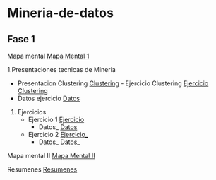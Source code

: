 # Mineria-de-datos
## Fase 1
Mapa mental [Mapa Mental 1](https://github.com/vanessaodlr/Mineria-de-datos/blob/master/MapaMental_1_1810699.pdf)

1.Presentaciones tecnicas de Mineria 
  - Presentacion Clustering [Clustering](https://github.com/patyarvizu/Mineria-de-datos/blob/master/Presentacion_Clustering_002_(Con_Ejercicio).pdf)
			                    - Ejercicio Clustering [Ejercicio Clustering](https://github.com/patyarvizu/Mineria-de-datos/blob/master/EjercicioClustering.ipynb)
  - Datos ejercicio [Datos](https://github.com/patyarvizu/Mineria-de-datos/blob/master/cars.csv)

1. Ejercicios
   	  - Ejercicio 1 [Ejercicio](https://github.com/gnoelopez/MineriaDeDatos/blob/master/Ejercicios1_1_002.pdf) 
           - Datos_ [Datos](https://github.com/gnoelopez/MineriaDeDatos/blob/master/Ejercicio_1.1.csv)
	- Ejercicio 2 [Ejercicio_](https://github.com/gnoelopez/MineriaDeDatos/blob/master/Ejercicio_1.1.csv) 
	  - Datos_ [Datos_](https://github.com/gnoelopez/MineriaDeDatos/blob/master/Ejercicio_1.2.csv)

Mapa mental II [Mapa Mental II](https://github.com/vanessaodlr/Mineria-de-datos/blob/master/MapaMental_2_1810699.pdf)



Resumenes [Resumenes](https://github.com/vanessaodlr/Mineria-de-datos/blob/master/Resumen_TecnicasdeMineriadeDatos_1810699.pdf)
